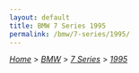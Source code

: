 ```yaml
---
layout: default
title: BMW 7 Series 1995
permalink: /bmw/7-series/1995/
---
```

[*Home*](/) > [*BMW*](/bmw/) > [*7 Series*](/bmw/7-series/) > [*1995*](/bmw/7-series/1995/)
